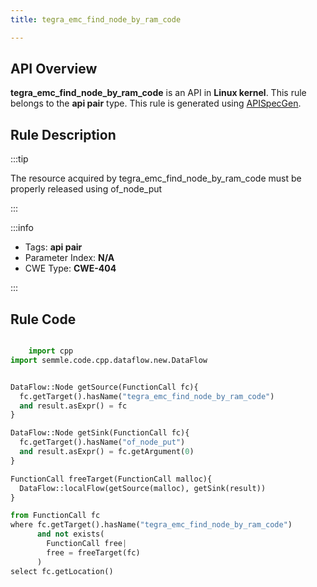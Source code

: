 ```yaml
---
title: tegra_emc_find_node_by_ram_code

---
```



## API Overview
**tegra_emc_find_node_by_ram_code** is an API in **Linux kernel**. This rule belongs to the **api pair** type. This rule is generated using [APISpecGen](../../tools/APISpecGen).
## Rule Description

:::tip

The resource acquired by tegra_emc_find_node_by_ram_code must be properly released using of_node_put

:::

:::info

- Tags: **api pair**
- Parameter Index: **N/A**
- CWE Type: **CWE-404**

:::

## Rule Code
```python

    import cpp
import semmle.code.cpp.dataflow.new.DataFlow


DataFlow::Node getSource(FunctionCall fc){
  fc.getTarget().hasName("tegra_emc_find_node_by_ram_code")
  and result.asExpr() = fc
}

DataFlow::Node getSink(FunctionCall fc){
  fc.getTarget().hasName("of_node_put")
  and result.asExpr() = fc.getArgument(0)
}

FunctionCall freeTarget(FunctionCall malloc){
  DataFlow::localFlow(getSource(malloc), getSink(result))
}

from FunctionCall fc
where fc.getTarget().hasName("tegra_emc_find_node_by_ram_code")
      and not exists(
        FunctionCall free| 
        free = freeTarget(fc)
      )
select fc.getLocation()

    
```
